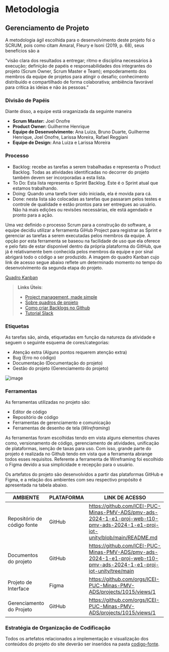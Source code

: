 
# Metodologia
## Gerenciamento de Projeto
A metodologia ágil escolhida para o desenvolvimento deste projeto foi o SCRUM, pois como citam Amaral, Fleury e Isoni (2019, p. 68), seus benefícios são a

“visão clara dos resultados a entregar; ritmo e disciplina necessários à execução; definição de papéis e responsabilidades dos integrantes do projeto (Scrum Owner, Scrum Master e Team); empoderamento dos membros da equipe de projetos para atingir o desafio; conhecimento distribuído e compartilhado de forma colaborativa; ambiência favorável para crítica às ideias e não às pessoas.”

### Divisão de Papéis

Diante disso, a equipe está oraganizada da seguinte maneira
- **Scrum Master:** Joel Onofre 
- **Product Owner:** Guilherme Henrique
- **Equipe de Desenvolvimento:** Ana Luiza, Bruno Duarte, Guilherme Henrique, Joel Onofre, Larissa Moreira, Rafael Reggiani
- **Equipe de Design:** Ana Luiza e Larissa Moreira

### Processo

- Backlog: recebe as tarefas a serem trabalhadas e representa o Product Backlog. Todas as atividades identificadas no decorrer do projeto também devem ser incorporadas a esta lista. 
- To Do: Esta lista representa o Sprint Backlog. Este é o Sprint atual que estamos trabalhando. 
- Doing: Quando uma tarefa tiver sido iniciada, ela é movida para cá. 
- Done: nesta lista são colocadas as tarefas que passaram pelos testes e controle de qualidade e estão prontos para ser entregues ao usuário. Não há mais edições ou revisões necessárias, ele está agendado e pronto para a ação.

Uma vez definido o processo Scrum para a construção do software, a equipe decidiu utilizar a ferramenta GiHub Project para registrar as Sprint e gerenciar as tarefas a serem executadas pelos membros da equipe. A opção por esta ferramenta se baseou na facilidade de uso que ela oferece e pelo fato de estar disponível dentro da própria plataforma do GitHub, que já é relativamente bem conhecida pelos membros da equipe e por sinal abrigará todo o código a ser produzido. A imagem do quadro Kanban cujo link de acesso segue abaixo reflete um determinado momento no tempo do desenvolvimento da segunda etapa do projeto. 

  <a href="../documentos/img/kanban.png">Quadro Kanban</a>

> **Links Úteis**:
> - [Project management, made simple](https://github.com/features/project-management/)
> - [Sobre quadros de projeto](https://docs.github.com/pt/github/managing-your-work-on-github/about-project-boards)
> - [Como criar Backlogs no Github](https://www.youtube.com/watch?v=RXEy6CFu9Hk)
> - [Tutorial Slack](https://slack.com/intl/en-br/)


### Etiquetas

As tarefas são, ainda, etiquetadas em função da natureza da atividade e seguem o seguinte esquema de cores/categorias:
- Atenção extra (Alguns pontos requerem atenção extra)
- Bug (Erro no código)
- Documentação (Documentação do projeto)
- Gestão do projeto (Gerenciamento do projeto)


![image](https://github.com/ICEI-PUC-Minas-PMV-ADS/pmv-ads-2024-1-e1-proj-web-t10-pmv-ads-2024-1-e1-proj-iot-unity/assets/165733363/4609bb27-8110-4011-9dd4-ac6898e57ba8)

### Ferramentas
As ferramentas utilizadas no projeto são:

- Editor de código
- Repositório de código
- Ferramentas de gerenciamento e comunicação
- Ferramentas de desenho de tela (_Wireframing_)

As ferramentas foram escolhidas tendo em vista alguns elementos chaves como, versionamento de código, gerenciamento de atividades, unificação de plataformas, isenção de taxas para uso. Com isso, grande parte do projeto é realizada no Github tendo em vista que a ferramenta abrange todos esses requisitos. Referente a ferramenta de Wireframing foi escolhido o Figma devido a sua simplicidade e recepção para o usuário.

Os artefatos do projeto são desenvolvidos a partir das plataformas GitHub e Figma, e a relação dos ambientes com seu respectivo propósito é apresentada na tabela abaixo.

| AMBIENTE                            | PLATAFORMA                         | LINK DE ACESSO                         |
|-------------------------------------|------------------------------------|----------------------------------------|
| Repositório de código fonte | GitHub | https://github.com/ICEI-PUC-Minas-PMV-ADS/pmv-ads-2024-1-e1-proj-web-t10-pmv-ads-2024-1-e1-proj-iot-unity/blob/main/README.md |
| Documentos do projeto | GitHub | https://github.com/ICEI-PUC-Minas-PMV-ADS/pmv-ads-2024-1-e1-proj-web-t10-pmv-ads-2024-1-e1-proj-iot-unity/tree/main |
| Projeto de Interface | Figma | https://github.com/orgs/ICEI-PUC-Minas-PMV-ADS/projects/1015/views/1 |
| Gerenciamento do Projeto | GitHub | https://github.com/orgs/ICEI-PUC-Minas-PMV-ADS/projects/1015/views/1 |


### Estratégia de Organização de Codificação 

Todos os artefatos relacionados a implementação e visualização dos conteúdos do projeto do site deverão ser inseridos na pasta [codigo-fonte](https://github.com/ICEI-PUC-Minas-PMV-ADS/pmv-ads-2024-1-e1-proj-web-t10-pmv-ads-2024-1-e1-proj-iot-unity/tree/main/codigo-fonte).
